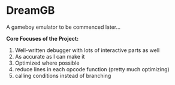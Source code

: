 # DreamGB
A gameboy emulator to be commenced later...

**Core Focuses of the Project:**

1. Well-written debugger with lots of interactive parts as well
2. As accurate as I can make it
3. Optimized where possible
4. reduce lines in each opcode function (pretty much optimizing)
5. calling conditions instead of branching
